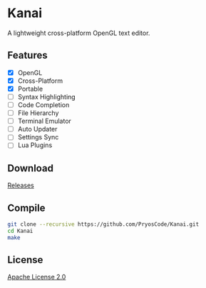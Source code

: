 # Kanai

A lightweight cross-platform OpenGL text editor.

## Features

- [x] OpenGL
- [x] Cross-Platform
- [x] Portable
- [ ] Syntax Highlighting
- [ ] Code Completion
- [ ] File Hierarchy
- [ ] Terminal Emulator
- [ ] Auto Updater
- [ ] Settings Sync
- [ ] Lua Plugins

## Download

[Releases](https://github.com/PryosCode/Kanai/releases)

## Compile

```bash
git clone --recursive https://github.com/PryosCode/Kanai.git
cd Kanai
make
```

## License

[Apache License 2.0](https://github.com/PryosCode/Kanai/blob/master/LICENSE)